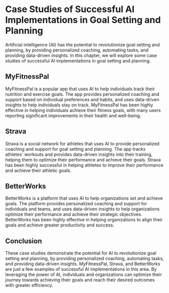 Case Studies of Successful AI Implementations in Goal Setting and Planning
===================================================================================================================================================

Artificial intelligence (AI) has the potential to revolutionize goal setting and planning, by providing personalized coaching, automating tasks, and providing data-driven insights. In this chapter, we will explore some case studies of successful AI implementations in goal setting and planning.

MyFitnessPal
------------

MyFitnessPal is a popular app that uses AI to help individuals track their nutrition and exercise goals. The app provides personalized coaching and support based on individual preferences and habits, and uses data-driven insights to help individuals stay on track. MyFitnessPal has been highly effective in helping individuals achieve their fitness goals, with many users reporting significant improvements in their health and well-being.

Strava
------

Strava is a social network for athletes that uses AI to provide personalized coaching and support for goal setting and planning. The app tracks athletes' workouts and provides data-driven insights into their training, helping them to optimize their performance and achieve their goals. Strava has been highly successful in helping athletes to improve their performance and achieve their athletic goals.

BetterWorks
-----------

BetterWorks is a platform that uses AI to help organizations set and achieve goals. The platform provides personalized coaching and support for individuals and teams, and uses data-driven insights to help organizations optimize their performance and achieve their strategic objectives. BetterWorks has been highly effective in helping organizations to align their goals and achieve greater productivity and success.

Conclusion
----------

These case studies demonstrate the potential for AI to revolutionize goal setting and planning, by providing personalized coaching, automating tasks, and providing data-driven insights. MyFitnessPal, Strava, and BetterWorks are just a few examples of successful AI implementations in this area. By leveraging the power of AI, individuals and organizations can optimize their journey towards achieving their goals and reach their desired outcomes with greater efficiency.
